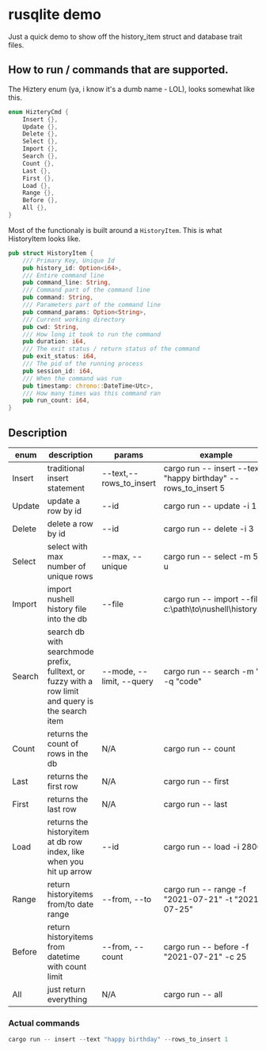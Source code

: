 # rusqlite demo

Just a quick demo to show off the history_item struct and database trait files.

## How to run / commands that are supported.

The Hiztery enum (ya, i know it's a dumb name - LOL), looks somewhat like this.

```rust
enum HizteryCmd {
    Insert {},
    Update {},
    Delete {},
    Select {},
    Import {},
    Search {},
    Count {},
    Last {},
    First {},
    Load {},
    Range {},
    Before {},
    All {},
}
```

Most of the functionaly is built around a `HistoryItem`. This is what HistoryItem looks like.

```rust
pub struct HistoryItem {
    /// Primary Key, Unique Id
    pub history_id: Option<i64>,
    /// Entire command line
    pub command_line: String,
    /// Command part of the command line
    pub command: String,
    /// Parameters part of the command line
    pub command_params: Option<String>,
    /// Current working directory
    pub cwd: String,
    /// How long it took to run the command
    pub duration: i64,
    /// The exit status / return status of the command
    pub exit_status: i64,
    /// The pid of the running process
    pub session_id: i64,
    /// When the command was run
    pub timestamp: chrono::DateTime<Utc>,
    /// How many times was this command ran
    pub run_count: i64,
}
```

## Description

| enum   | description                                                                                        | params                   | example                                                        |
| ------ | -------------------------------------------------------------------------------------------------- | ------------------------ | -------------------------------------------------------------- |
| Insert | traditional insert statement                                                                       | --text,--rows_to_insert  | cargo run -- insert --text "happy birthday" --rows_to_insert 5 |
| Update | update a row by id                                                                                 | --id                     | cargo run -- update -i 1                                       |
| Delete | delete a row by id                                                                                 | --id                     | cargo run -- delete -i 3                                       |
| Select | select with max number of unique rows                                                              | --max, --unique          | cargo run -- select -m 5 -u                                    |
| Import | import nushell history file into the db                                                            | --file                   | cargo run -- import --file c:\path\to\nushell\history.txt      |
| Search | search db with searchmode prefix, fulltext, or fuzzy with a row limit and query is the search item | --mode, --limit, --query | cargo run -- search -m "p" -q "code"                           |
| Count  | returns the count of rows in the db                                                                | N/A                      | cargo run -- count                                             |
| Last   | returns the first row                                                                              | N/A                      | cargo run -- first                                             |
| First  | returns the last row                                                                               | N/A                      | cargo run -- last                                              |
| Load   | returns the historyitem at db row index, like when you hit up arrow                                | --id                     | cargo run -- load -i 2800                                      |
| Range  | return historyitems from/to date range                                                             | --from, --to             | cargo run -- range -f "2021-07-21" -t "2021-07-25"             |
| Before | return historyitems from datetime with count limit                                                 | --from, --count          | cargo run -- before -f "2021-07-21" -c 25                      |
| All    | just return everything                                                                             | N/A                      | cargo run -- all                                               |

### Actual commands

```rust
cargo run -- insert --text "happy birthday" --rows_to_insert 1
```
